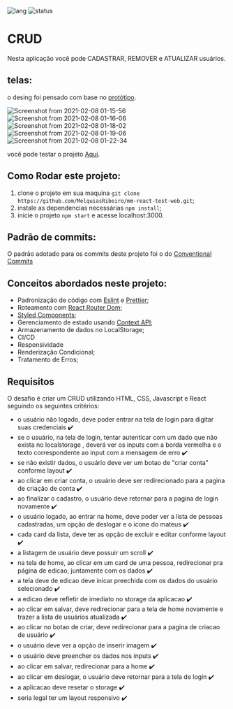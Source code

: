 ![lang](https://img.shields.io/badge/language-Javascript-yellow) ![status](https://img.shields.io/badge/Status-WIP-orange)
# CRUD

Nesta aplicação você pode CADASTRAR, REMOVER e ATUALIZAR usuários.

## telas:
o desing foi pensado com base no [protótipo](https://projects.invisionapp.com/share/Q6T6JI44FTY#/screens/376025914).

![Screenshot from 2021-02-08 01-15-56](https://user-images.githubusercontent.com/54459438/107175718-52d64e80-69ac-11eb-9cd2-ed0491d31182.png)
![Screenshot from 2021-02-08 01-16-06](https://user-images.githubusercontent.com/54459438/107175719-536ee500-69ac-11eb-9bd8-ea7b3448039d.png)
![Screenshot from 2021-02-08 01-18-02](https://user-images.githubusercontent.com/54459438/107175720-54077b80-69ac-11eb-83a1-5471198c73a6.png)
![Screenshot from 2021-02-08 01-19-06](https://user-images.githubusercontent.com/54459438/107175722-54077b80-69ac-11eb-8d34-19ee181d7758.png)
![Screenshot from 2021-02-08 01-22-34](https://user-images.githubusercontent.com/54459438/107175725-54a01200-69ac-11eb-9c03-b4c7f01ca01f.png)

você pode testar o projeto [Aqui](https://challege-react.vercel.app/).


## Como Rodar este projeto:
1. clone o projeto em sua maquina ```git clone https://github.com/MelquiasRibeiro/mm-react-test-web.git```;
2. instale as dependencias necessárias ```npm install```;
3. inicie o projeto ```npm start``` e acesse localhost:3000.

## Padrão de commits:
O padrão adotado para os commits deste projeto foi o do [Conventional Commits](https://www.conventionalcommits.org/en/v1.0.0/)
 


## Conceitos abordados neste projeto:
+ Padronização de código com [Eslint](https://eslint.org/) e [Prettier](https://prettier.io/);
+ Roteamento com [React Router Dom](https://reacttraining.com/react-router/web/guides/quick-start);
+ [Styled Components](https://styled-components.com/);
+ Gerenciamento de estado usando [Context API](https://pt-br.reactjs.org/docs/context.html);
+ Armazenamento de dados no LocalStorage;
+ CI/CD
+ Responsividade
+ Renderização Condicional;
+ Tratamento de Erros;

## Requisitos

O desafio é criar um CRUD utilizando HTML, CSS, Javascript e React seguindo os seguintes critérios: 

 
- o usuário não logado, deve poder entrar na tela de login para digitar suas credenciais :heavy_check_mark:
- se o usuário, na tela de login, tentar autenticar com um dado que não exista no localstorage , deverá ver os inputs com a borda vermelha e o texto correspondente ao input com a mensagem de erro  :heavy_check_mark:
- se não existir dados, o usuário deve ver um botao de "criar conta" conforme layout  :heavy_check_mark:
- ao clicar em criar conta, o usuário deve ser redirecionado para a pagina de criação de conta  :heavy_check_mark:
- ao finalizar o cadastro, o usuário deve retornar para a pagina de login novamente  :heavy_check_mark:
- o usuário logado, ao entrar na home, deve poder ver a lista de pessoas cadastradas, um opção de deslogar e o icone do mateus :heavy_check_mark:
- cada card da lista, deve ter as opção de excluir e editar conforme layout :heavy_check_mark:
- a listagem de usuário deve possuir um scroll :heavy_check_mark:
- na tela de home, ao clicar em um card de uma pessoa, redirecionar pra página de edicao, juntamente com os dados :heavy_check_mark:
- a tela deve de edicao deve inicar preechida com os dados do usuário selecionado  :heavy_check_mark:
- a edicao deve refletir de imediato no storage da aplicacao :heavy_check_mark:
- ao clicar em salvar, deve redirecionar para a tela de home novamente e trazer a lista de usuários atualizada  :heavy_check_mark:
- ao clicar no botao de criar, deve redirecionar para a pagina de criacao de usuário  :heavy_check_mark:
- o usuário deve ver a opção de inserir imagem  :heavy_check_mark:
- o usuário deve preencher os dados nos inputs  :heavy_check_mark:
- ao clicar em salvar, redirecionar para a home  :heavy_check_mark:
- ao clicar em deslogar, o usuário deve retornar para a tela de login  :heavy_check_mark:
- a aplicacao deve resetar o storage  :heavy_check_mark:
- seria legal ter um layout responsivo  :heavy_check_mark:
